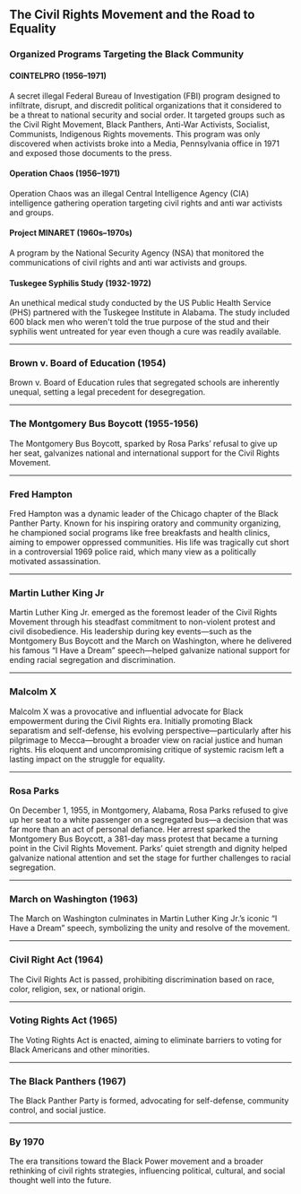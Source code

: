 ## The Civil Rights Movement and the Road to Equality

### Organized Programs Targeting the Black Community

#### COINTELPRO (1956–1971)
A secret illegal Federal Bureau of Investigation (FBI) program designed to infiltrate, disrupt, and discredit political organizations that it considered to be a threat to national security and social order.  It targeted groups such as the Civil Right Movement, Black Panthers, Anti-War Activists, Socialist, Communists, Indigenous Rights movements.  This program was only discovered when activists broke into a Media, Pennsylvania office in 1971 and exposed those documents to the press.

#### Operation Chaos (1956–1971)
Operation Chaos was an illegal Central Intelligence Agency (CIA) intelligence gathering operation targeting civil rights and anti war activists and groups.

#### Project MINARET (1960s–1970s)
A program by the National Security Agency (NSA) that monitored the communications of civil rights and anti war activists and groups.

#### Tuskegee Syphilis Study (1932-1972)
An unethical medical study conducted by the US Public Health Service (PHS) partnered with the Tuskegee Institute in Alabama.  The study included 600 black men who weren't told the true purpose of the stud and their syphilis went untreated for year even though a cure was readily available.

---

### Brown v. Board of Education (1954)
Brown v. Board of Education rules that segregated schools are inherently unequal, setting a legal precedent for desegregation.

---

### The Montgomery Bus Boycott (1955-1956)
The Montgomery Bus Boycott, sparked by Rosa Parks’ refusal to give up her seat, galvanizes national and international support for the Civil Rights Movement.

---

### Fred Hampton
Fred Hampton was a dynamic leader of the Chicago chapter of the Black Panther Party. Known for his inspiring oratory and community organizing, he championed social programs like free breakfasts and health clinics, aiming to empower oppressed communities. His life was tragically cut short in a controversial 1969 police raid, which many view as a politically motivated assassination.

---

### Martin Luther King Jr
Martin Luther King Jr. emerged as the foremost leader of the Civil Rights Movement through his steadfast commitment to non-violent protest and civil disobedience. His leadership during key events—such as the Montgomery Bus Boycott and the March on Washington, where he delivered his famous “I Have a Dream” speech—helped galvanize national support for ending racial segregation and discrimination.

---

### Malcolm X
Malcolm X was a provocative and influential advocate for Black empowerment during the Civil Rights era. Initially promoting Black separatism and self-defense, his evolving perspective—particularly after his pilgrimage to Mecca—brought a broader view on racial justice and human rights. His eloquent and uncompromising critique of systemic racism left a lasting impact on the struggle for equality.

---

### Rosa Parks
On December 1, 1955, in Montgomery, Alabama, Rosa Parks refused to give up her seat to a white passenger on a segregated bus—a decision that was far more than an act of personal defiance. Her arrest sparked the Montgomery Bus Boycott, a 381-day mass protest that became a turning point in the Civil Rights Movement. Parks’ quiet strength and dignity helped galvanize national attention and set the stage for further challenges to racial segregation.

---

### March on Washington (1963)
The March on Washington culminates in Martin Luther King Jr.’s iconic “I Have a Dream” speech, symbolizing the unity and resolve of the movement.

---

### Civil Right Act (1964)
The Civil Rights Act is passed, prohibiting discrimination based on race, color, religion, sex, or national origin.

---

### Voting Rights Act (1965)
The Voting Rights Act is enacted, aiming to eliminate barriers to voting for Black Americans and other minorities.

---

### The Black Panthers (1967)
The Black Panther Party is formed, advocating for self-defense, community control, and social justice.

---

### By 1970
The era transitions toward the Black Power movement and a broader rethinking of civil rights strategies, influencing political, cultural, and social thought well into the future.
